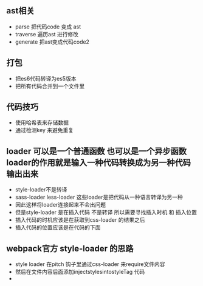 ## ast相关
- parse 把代码code 变成 ast
- traverse  遍历ast 进行修改
- generate  把ast变成代码code2

## 打包
- 把es6代码转译为es5版本
- 把所有代码合并到一个文件里

## 代码技巧
- 使用哈希表来存储数据
- 通过检测key 来避免重复


## loader 可以是一个普通函数  也可以是一个异步函数  loader的作用就是输入一种代码转换成为另一种代码输出出来
- style-loader不是转译
- sass-loader less-loader 这些loader是把代码从一种语言转译为另一种
- 因此这样将loader连接起来不会出问题
- 但是style-loader 是在插入代码 不是转译 所以需要寻找插入时机 和 插入位置
- 插入代码的时机应该是在获取到css-loader 的结果之后
- 插入代码的位置应该是在代码的下面

## webpack官方 style-loader 的思路

- style loader 在pitch 钩子里通过css-loader 来require文件内容
- 然后在文件内容后面添加injectstylesintostyleTag 代码
- 


